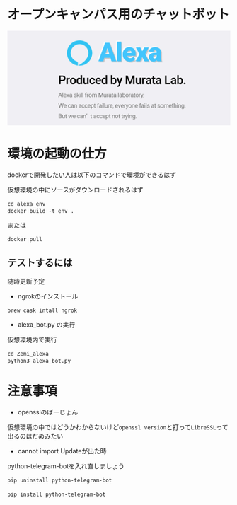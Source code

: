 # オープンキャンパス用のチャットボット

![test](./img/Github_card.jpg)

# 環境の起動の仕方

dockerで開発したい人は以下のコマンドで環境ができるはず

仮想環境の中にソースがダウンロードされるはず

```
cd alexa_env
docker build -t env .
```

または

```
docker pull 
```
## テストするには

随時更新予定


- ngrokのインストール

```
brew cask intall ngrok
```

- alexa_bot.py の実行

仮想環境内で実行

```
cd Zemi_alexa
python3 alexa_bot.py
```

# 注意事項

- opensslのばーじょん

仮想環境の中ではどうかわからないけど`openssl version`と打って`LibreSSL`って出るのはだめみたい

- cannot import Updateが出た時

python-telegram-botを入れ直しましょう

```
pip uninstall python-telegram-bot

pip install python-telegram-bot
```

